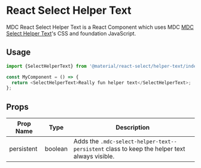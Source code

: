 # React Select Helper Text

MDC React Select Helper Text is a React Component which uses MDC [MDC Select Helper Text](https://github.com/material-components/material-components-web/tree/master/packages/mdc-select/helper-text/)'s CSS and foundation JavaScript.

## Usage

```js
import {SelectHelperText} from '@material/react-select/helper-text/index';

const MyComponent = () => {
  return <SelectHelperText>Really fun helper text</SelectHelperText>;
};
```

## Props

| Prop Name  | Type    | Description                                                                                  |
| ---------- | ------- | -------------------------------------------------------------------------------------------- |
| persistent | boolean | Adds the `.mdc-select-helper-text--persistent` class to keep the helper text always visible. |

